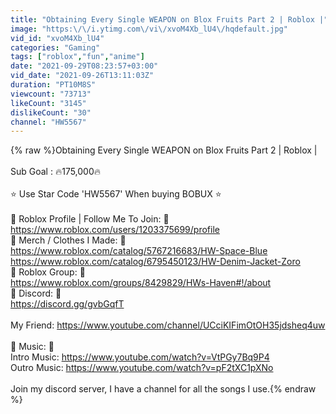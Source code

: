 ```yaml
---
title: "Obtaining Every Single WEAPON on Blox Fruits Part 2 | Roblox |"
image: "https:\/\/i.ytimg.com\/vi\/xvoM4Xb_lU4\/hqdefault.jpg"
vid_id: "xvoM4Xb_lU4"
categories: "Gaming"
tags: ["roblox","fun","anime"]
date: "2021-09-29T08:23:57+03:00"
vid_date: "2021-09-26T13:11:03Z"
duration: "PT10M8S"
viewcount: "73713"
likeCount: "3145"
dislikeCount: "30"
channel: "HW5567"
---
```

{% raw %}Obtaining Every Single WEAPON on Blox Fruits Part 2 | Roblox |<br /><br />Sub Goal : 🔥175,000🔥<br /><br />⭐ Use Star Code 'HW5567' When buying BOBUX ⭐<br /><br />🔲 Roblox Profile | Follow Me To Join: 🔲 <br /><a rel="nofollow" target="blank" href="https://www.roblox.com/users/1203375699/profile">https://www.roblox.com/users/1203375699/profile</a><br />👔 Merch / Clothes I Made: 👔<br /><a rel="nofollow" target="blank" href="https://www.roblox.com/catalog/5767216683/HW-Space-Blue">https://www.roblox.com/catalog/5767216683/HW-Space-Blue</a><br /><a rel="nofollow" target="blank" href="https://www.roblox.com/catalog/6795450123/HW-Denim-Jacket-Zoro">https://www.roblox.com/catalog/6795450123/HW-Denim-Jacket-Zoro</a><br />👥 Roblox Group: 👥<br /><a rel="nofollow" target="blank" href="https://www.roblox.com/groups/8429829/HWs-Haven#!/about">https://www.roblox.com/groups/8429829/HWs-Haven#!/about</a><br />💬 Discord: 💬 <br /><a rel="nofollow" target="blank" href="https://discord.gg/gvbGqfT">https://discord.gg/gvbGqfT</a><br /><br />My Friend: <a rel="nofollow" target="blank" href="https://www.youtube.com/channel/UCciKIFimOtOH35jdsheq4uw">https://www.youtube.com/channel/UCciKIFimOtOH35jdsheq4uw</a><br /><br />🎵 Music: 🎵<br />Intro Music: <a rel="nofollow" target="blank" href="https://www.youtube.com/watch?v=VtPGy7Bq9P4">https://www.youtube.com/watch?v=VtPGy7Bq9P4</a><br />Outro Music: <a rel="nofollow" target="blank" href="https://www.youtube.com/watch?v=pF2tXC1pXNo">https://www.youtube.com/watch?v=pF2tXC1pXNo</a><br /><br />Join my discord server, I have a channel for all the songs I use.{% endraw %}
